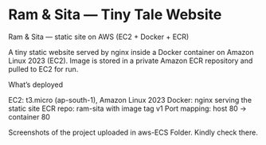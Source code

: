 # Ram & Sita — Tiny Tale Website

Ram & Sita — static site on AWS (EC2 + Docker + ECR)

A tiny static website served by nginx inside a Docker container on Amazon Linux 2023 (EC2).
Image is stored in a private Amazon ECR repository and pulled to EC2 for run.

What’s deployed

EC2: t3.micro (ap-south-1), Amazon Linux 2023
Docker: nginx serving the static site
ECR repo: ram-sita with image tag v1
Port mapping: host 80 → container 80

Screenshots of the project uploaded in aws-ECS Folder. Kindly check there. 


